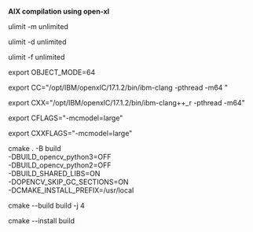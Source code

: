 **AIX compilation using open-xl**

ulimit -m unlimited

ulimit -d unlimited

ulimit -f unlimited

export OBJECT_MODE=64

export CC="/opt/IBM/openxlC/17.1.2/bin/ibm-clang  -pthread -m64  " 

export CXX="/opt/IBM/openxlC/17.1.2/bin/ibm-clang++_r  -pthread -m64"

export CFLAGS="-mcmodel=large"

export CXXFLAGS="-mcmodel=large"

cmake . -B build \
	-DBUILD_opencv_python3=OFF \
	-DBUILD_opencv_python2=OFF \
	-DBUILD_SHARED_LIBS=ON \
	-DOPENCV_SKIP_GC_SECTIONS=ON \
	-DCMAKE_INSTALL_PREFIX=/usr/local

cmake --build build -j 4

cmake  --install build
